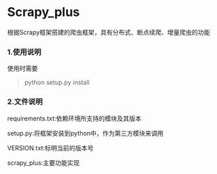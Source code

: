 # Scrapy_plus
根据Scrapy框架搭建的爬虫框架，具有分布式、断点续爬、增量爬虫的功能

### 1.使用说明
使用时需要
> python setup.py install

### 2.文件说明
requirements.txt:依赖环境所支持的模块及其版本

setup.py:将框架安装到python中，作为第三方模块来调用

VERSION.txt:标明当前的版本号

scrapy_plus:主要功能实现
